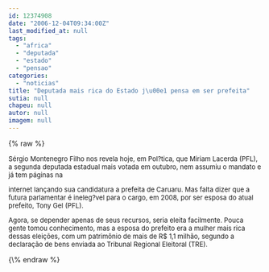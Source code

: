 ```yaml
---
id: 12374908
date: "2006-12-04T09:34:00Z"
last_modified_at: null
tags:
  - "africa"
  - "deputada"
  - "estado"
  - "pensao"
categories:
  - "noticias"
title: "Deputada mais rica do Estado j\u00e1 pensa em ser prefeita"
sutia: null
chapeu: null
autor: null
imagem: null
---
```

{\% raw %}
<p><FONT size=2></p>
<p><P>Sérgio Montenegro Filho nos revela hoje, em Pol?tica, que Miriam Lacerda (PFL), a segunda deputada estadual mais votada em outubro, nem assumiu o mandato e já tem páginas na</p>
<p> internet lançando sua candidatura a prefeita de Caruaru. Mas falta dizer que a futura parlamentar é ineleg?vel para o cargo, em 2008, por ser esposa do atual prefeito, Tony Gel (PFL).</P></p>
<p><P>Agora, se depender apenas de seus recursos, seria eleita facilmente. Pouca gente tomou conhecimento, mas a esposa do prefeito era a mulher mais rica dessas eleições, com um patrimônio de mais de R$ 1,1 milhão, segundo a declaração de bens enviada ao Tribunal Regional Eleitoral (TRE).</P></FONT> </p>
{\% endraw %}